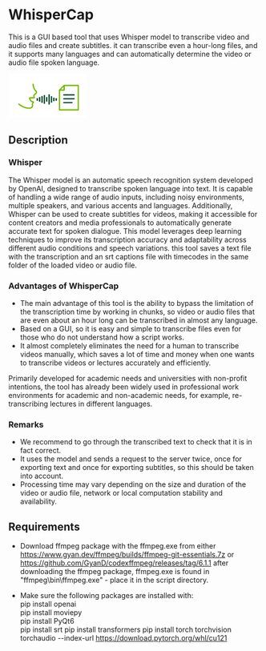 

# WhisperCap
This is a GUI based tool that uses Whisper model to transcribe video and audio files and create subtitles. it can transcribe even a hour-long files, and it supports many languages and can automatically determine the video or audio file spoken language.

<p align="left">
  <img src="/speech2text.png" alt="Alt text for image1" width="155"/>
</p>

## Description
### Whisper
The Whisper model is an automatic speech recognition system developed by OpenAI, designed to transcribe spoken language into text. It is capable of handling a wide range of audio inputs, including noisy environments, multiple speakers, and various accents and languages. Additionally, Whisper can be used to create subtitles for videos, making it accessible for content creators and media professionals to automatically generate accurate text for spoken dialogue. This model leverages deep learning techniques to improve its transcription accuracy and adaptability across different audio conditions and speech variations. this tool saves a text file with the transcription and an srt captions file with timecodes in the same folder of the loaded video or audio file.   

### Advantages of WhisperCap
* The main advantage of this tool is the ability to bypass the limitation of the transcription time by working in chunks, so video or audio files that are even about an hour long can be transcribed in almost any language.
* Based on a GUI, so it is easy and simple to transcribe files even for those who do not understand how a script works.
* It almost completely eliminates the need for a human to transcribe videos manually, which saves a lot of time and money when one wants to transcribe videos or lectures accurately and efficiently. 

Primarily developed for academic needs and universities with non-profit intentions, the tool has already been widely used in professional work environments for academic and non-academic needs, for example, re-transcribing lectures in different languages.   

### Remarks
* We recommend to go through the transcribed text to check that it is in fact correct.      
* It uses the model and sends a request to the server twice, once for exporting text and once for exporting subtitles, so this should be taken into account.
* Processing time may vary depending on the size and duration of the video or audio file, network or local computation stability and availability.
   
## Requirements
* Download ffmpeg package with the ffmpeg.exe from either https://www.gyan.dev/ffmpeg/builds/ffmpeg-git-essentials.7z or https://github.com/GyanD/codexffmpeg/releases/tag/6.1.1
after downloading the ffmpeg package, ffmpeg.exe is found in "ffmpeg\bin\ffmpeg.exe" - place it in the script directory.
   
* Make sure the following packages are installed with:   
pip install openai   
pip install moviepy   
pip install PyQt6   
pip install srt
pip install transformers
pip install torch torchvision torchaudio --index-url https://download.pytorch.org/whl/cu121
